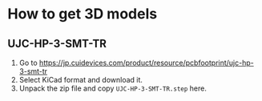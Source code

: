 # How to get 3D models

## UJC-HP-3-SMT-TR

1. Go to https://jp.cuidevices.com/product/resource/pcbfootprint/ujc-hp-3-smt-tr
2. Select KiCad format and download it.
3. Unpack the zip file and copy `UJC-HP-3-SMT-TR.step` here.
